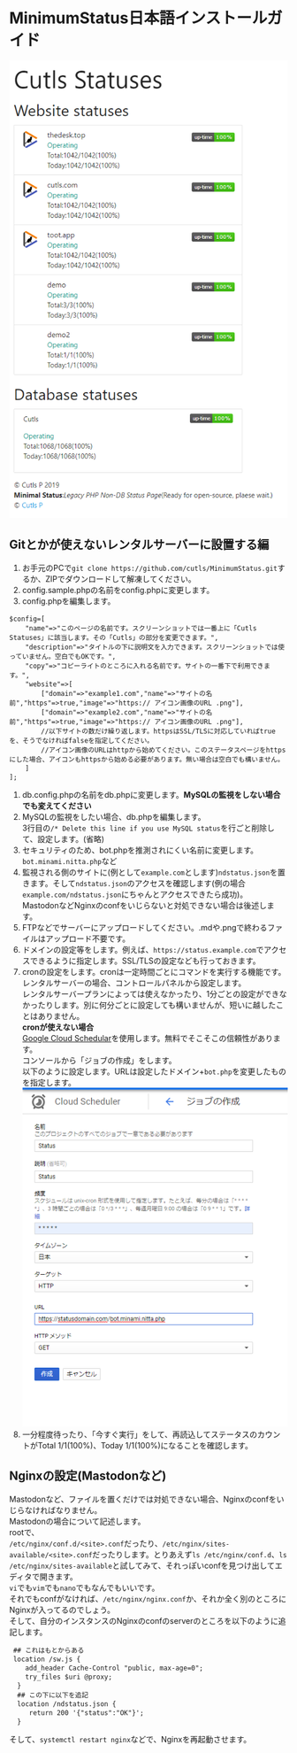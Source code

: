 # MinimumStatus日本語インストールガイド

![screenshot](https://raw.githubusercontent.com/cutls/MinimumStatus/master/minimal.png)  

## Gitとかが使えないレンタルサーバーに設置する編

1. お手元のPCで`git clone https://github.com/cutls/MinimumStatus.git`するか、ZIPでダウンロードして解凍してください。
1. config.sample.phpの名前をconfig.phpに変更します。
1. config.phpを編集します。  
```
$config=[  
    "name"=>"このページの名前です。スクリーンショットでは一番上に「Cutls Statuses」に該当します。その「Cutls」の部分を変更できます。",
    "description"=>"タイトルの下に説明文を入力できます。スクリーンショットでは使っていません。空白でもOKです。",
    "copy"=>"コピーライトのところに入れる名前です。サイトの一番下で利用できます。",
    "website"=>[
        ["domain"=>"example1.com","name"=>"サイトの名前","https"=>true,"image"=>"https:// アイコン画像のURL .png"],
        ["domain"=>"example2.com","name"=>"サイトの名前","https"=>true,"image"=>"https:// アイコン画像のURL .png"],
        //以下サイトの数だけ繰り返します。httpsはSSL/TLSに対応していればtrueを、そうでなければfalseを指定してください。
        //アイコン画像のURLはhttpから始めてください。このステータスページをhttpsにした場合、アイコンもhttpsから始める必要があります。無い場合は空白でも構いません。
    ]  
];  
```
1. db.config.phpの名前をdb.phpに変更します。**MySQLの監視をしない場合でも変えてください**
1. MySQLの監視をしたい場合、db.phpを編集します。  
3行目の`/* Delete this line if you use MySQL status`を行ごと削除して、設定します。(省略)
1. セキュリティのため、bot.phpを推測されにくい名前に変更します。`bot.minami.nitta.php`など
1. 監視される側のサイトに(例として`example.com`とします)`ndstatus.json`を置きます。そして`ndstatus.json`のアクセスを確認します(例の場合`example.com/ndstatus.json`にちゃんとアクセスできたら成功)。  
MastodonなどNginxのconfをいじらないと対処できない場合は後述します。
1. FTPなどでサーバーにアップロードしてください。.mdや.pngで終わるファイルはアップロード不要です。  
1. ドメインの設定等をします。例えば、`https://status.example.com`でアクセスできるように指定します。SSL/TLSの設定なども行っておきます。
1. cronの設定をします。cronは一定時間ごとにコマンドを実行する機能です。レンタルサーバーの場合、コントロールパネルから設定します。  
レンタルサーバープランによっては使えなかったり、1分ごとの設定ができなかったりします。別に何分ごとに設定しても構いませんが、短いに越したことはありません。  
**cronが使えない場合**  
[Google Cloud Schedular](https://cloud.google.com/scheduler/)を使用します。無料でそこそこの信頼性があります。  
コンソールから「ジョブの作成」をします。  
以下のように設定します。URLは設定したドメイン+`bot.php`を変更したものを指定します。    
![screenshot](https://raw.githubusercontent.com/cutls/MinimumStatus/master/cron.png)  
1. 一分程度待ったり、「今すぐ実行」をして、再読込してステータスのカウントがTotal 1/1(100%)、Today 1/1(100%)になることを確認します。

## Nginxの設定(Mastodonなど)
Mastodonなど、ファイルを置くだけでは対処できない場合、Nginxのconfをいじらなければなりません。  
Mastodonの場合について記述します。  
rootで、  
`/etc/nginx/conf.d/<site>.conf`だったり、`/etc/nginx/sites-available/<site>.conf`だったりします。とりあえず`ls /etc/nginx/conf.d`、`ls /etc/nginx/sites-available`と試してみて、それっぽいconfを見つけ出してエディタで開きます。  
`vi`でも`vim`でも`nano`でもなんでもいいです。  
それでもconfがなければ、`/etc/nginx/nginx.conf`か、それか全く別のところにNginxが入ってるのでしょう。  
そして、自分のインスタンスのNginxのconfのserverのところを以下のように追記します。  
```
 ## これはもとからある
 location /sw.js {
    add_header Cache-Control "public, max-age=0";
    try_files $uri @proxy;
  }
  ## この下に以下を追記
  location /ndstatus.json {
     return 200 '{"status":"OK"}';
  }
```  
そして、`systemctl restart nginx`などで、Nginxを再起動させます。